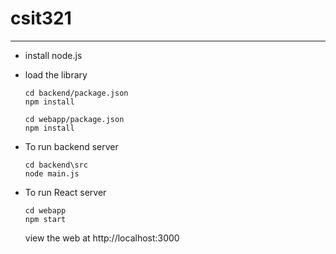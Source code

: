 # csit321
-----------------------------
- install node.js

- load the library
  ```
  cd backend/package.json
  npm install
  ```
  
  ```
  cd webapp/package.json
  npm install
  ```

- To run backend server
  ```
  cd backend\src
  node main.js
  ```

- To run React server
  ```
  cd webapp
  npm start
  ```

  view the web at http://localhost:3000
